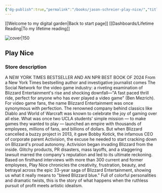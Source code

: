 ```yaml
---
{"dg-publish":true,"permalink":"/books/jason-schreier-play-nice/","title":"\"Play Nice\""}
---
```


[[Welcome to my digital garden\|Back to start page]]
[[Dashboards/Lifetime Reading\|To my lifetime reading]]



![cover|150](http://books.google.com/books/content?id=c8DyEAAAQBAJ&printsec=frontcover&img=1&zoom=1&edge=curl&source=gbs_api)

## Play Nice


### Store description

A NEW YORK TIMES BESTSELLER AND AN NPR BEST BOOK OF 2024 From a New York Times bestselling author and investigative journalist comes The Social Network for the video game industry: a riveting examination of Blizzard Entertainment's rise and shocking downfall—"A fast paced thrill ride, perfect for anyone who has ever played a video game" (Ben Mezrich). For video game fans, the name Blizzard Entertainment was once synonymous with perfection. The renowned company behind classics like Diablo and World of Warcraft was known to celebrate the joy of gaming over all else. What was once two UCLA students' simple mission — to make games they wanted to play — launched an empire with thousands of employees, millions of fans, and billions of dollars. But when Blizzard cancelled a buzzy project in 2013, it gave Bobby Kotick, the infamous CEO of corporate parent Activision, the excuse he needed to start cracking down on Blizzard's proud autonomy. Activision began invading Blizzard from the inside. Glitchy products, PR disasters, mass layoffs, and a staggering lawsuit marred the company's reputation and led to its ultimate reckoning. Based on firsthand interviews with more than 300 current and former employees, Play Nice chronicles the creativity, frustration, beauty, and betrayal across the epic 33-year saga of Blizzard Entertainment, showing us what it really means to "bleed Blizzard blue." Full of colorful personalities and dramatic twists, this is the story of what happens when the ruthless pursuit of profit meets artistic idealism.


```